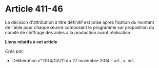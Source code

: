 # Article 411-46

La décision d'attribution à titre définitif est prise après fixation du montant de l'aide pour chaque œuvre composant le
programme sur proposition du comité de chiffrage des aides à la production avant réalisation.

**Liens relatifs à cet article**

_Créé par_:

  - Délibération n°2014/CA/11 du 27 novembre 2014 - art., v. init.
